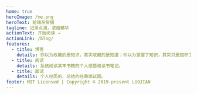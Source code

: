 ```yaml
---
home: true
heroImage: /me.png
heroText: 前端杂货铺
tagline: 记录点滴，浓缩精华
actionText: 开始阅读 →
actionLink: /blog/
features:
  - title: 博客
    details: 你以为收藏的是知识，其实收藏的是知道；你以为掌握了知识，其实只是囤积了一堆“知道”。
  - title: 阅读
    details: 系统阅读某本书籍的个人感悟和读书笔记。
  - title: 面试
    details: 个人经历的、总结的经典面试题。
footer: MIT Licensed | Copyright © 2019-present LUOJIAN
---
```


